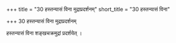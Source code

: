 +++
title = "30 हस्तन्यासं विना मुद्राप्रदर्शनम्"
short_title = "30 हस्तन्यासं विना"

+++
30 हस्तन्यासं विना मुद्राप्रदर्शनम्

हस्तन्यासं विना शङ्खचक्रमुद्रां प्रदर्शयेत् ।  